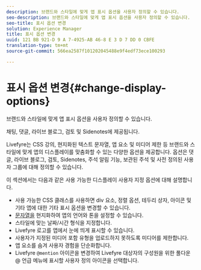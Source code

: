 ```yaml
---
description: 브랜드와 스타일에 맞게 앱 표시 옵션을 사용자 정의할 수 있습니다.
seo-description: 브랜드와 스타일에 맞게 앱 표시 옵션을 사용자 정의할 수 있습니다.
seo-title: 표시 옵션 변경
solution: Experience Manager
title: 표시 옵션 변경
uuid: 121 BB 921-D 9 A 7-4925-AB 46-8 E 3 D 7 DD 0 CBFE
translation-type: tm+mt
source-git-commit: 566ea2587f101202045488e9f4edf73ece100293

---
```



# 표시 옵션 변경{#change-display-options}

브랜드와 스타일에 맞게 앱 표시 옵션을 사용자 정의할 수 있습니다.

채팅, 댓글, 라이브 블로그, 검토 및 Sidenotes에 제공됩니다.

Livefyre는 CSS 강의, 현지화된 텍스트 문자열, 앱 요소 및 미디어 제한 등 브랜드와 스타일에 맞게 앱의 디스플레이를 맞춤화할 수 있는 다양한 옵션을 제공합니다. 옵션은 댓글, 라이브 블로그, 검토, Sidenotes, 주석 알림 기능, 보관된 주석 및 사전 정의된 사용자 그룹에 대해 정의할 수 있습니다.

이 섹션에서는 다음과 같은 사용 가능한 디스플레이 사용자 지정 옵션에 대해 설명합니다.

* 사용 가능한 CSS 클래스를 사용하면 div 요소, 정렬 옵션, 테두리 상자, 아이콘 및 기타 앱에 대한 기타 표시 옵션을 변경할 수 있습니다.
* [문자열을](/help/using/c-settings-other/c-translation-sets/c-localize-strings.md) 현지화하여 앱의 언어와 톤을 설정할 수 있습니다.
* 스타일에 맞는 날짜/시간 형식을 지정합니다.
* Livefyre 로고를 앱에서 눈에 띄게 표시할 수 있습니다.
* 사용자가 지정된 미디어 포함 유형을 업로드하지 못하도록 미디어를 제한합니다.
* 앱 요소를 숨겨 사용자 경험을 단순화합니다.
* Livefyre `@mention` 아이콘을 변경하여 Livefyre 대상자의 구성원을 위한 풀다운 @ 언급 메뉴에 표시할 사용자 정의 아이콘을 선택합니다.

